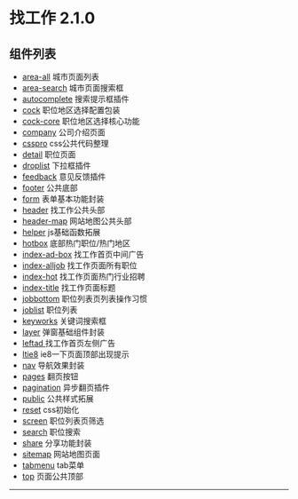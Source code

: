 # 找工作 2.1.0

## 组件列表
* [area-all](#)  城市页面列表
* [area-search](#)  城市页面搜索框
* [autocomplete](#)  搜索提示框插件
* [cock](#)  职位地区选择配置包装
* [cock-core](#)  职位地区选择核心功能
* [company](#)   公司介绍页面
* [csspro](#)   css公共代码整理
* [detail](#)   职位页面
* [droplist](#)   下拉框插件
* [feedback](#)   意见反馈插件
* [footer](#)   公共底部
* [form](#)   表单基本功能封装
* [header](#)   找工作公共头部
* [header-map](#)  网站地图公共头部
* [helper](#)   js基础函数拓展
* [hotbox](#)   底部热门职位/热门地区
* [index-ad-box](#)   找工作首页中间广告
* [index-alljob](#)   找工作页面所有职位
* [index-hot](#)   找工作页面热门行业招聘
* [index-title](#)   找工作页面标题
* [jobbottom](#)   职位列表页列表操作习惯
* [joblist](#)   职位列表
* [keyworks](#)   关键词搜索框
* [layer](#)   弹窗基础组件封装
* [leftad ](#)   找工作首页左侧广告
* [ltie8](#)  ie8一下页面顶部出现提示
* [nav](#)   导航效果封装
* [pages](#)   翻页按钮
* [pagination](#)    异步翻页插件
* [public](#)   公共样式拓展
* [reset](#)    css初始化
* [screen](#)   职位列表页筛选
* [search](#)   职位搜索
* [share](#)   分享功能封装
* [sitemap](#)   网站地图页面
* [tabmenu](#)   tab菜单
* [top](#)    页面公共顶部
***
